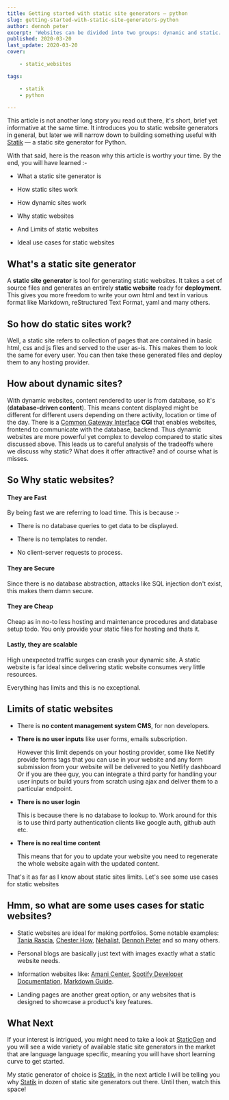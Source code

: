 ```yaml
---
title: Getting started with static site generators — python
slug: getting-started-with-static-site-generators-python
author: dennoh peter
excerpt: 'Websites can be divided into two groups: dynamic and static. What are the differences between them? Well, you about to find this out and much more in this article.'
published: 2020-03-20
last_update: 2020-03-20
cover: 

    - static_websites

tags: 

    - statik
    - python

---
```

This article is not another long story you read out there, it's short, brief yet informative at the same time. It introduces you to static website generators in general, but later we will narrow down to building something useful with [Statik](https://getStatik.com) — a static site generator for Python.

With that said, here is the reason why this article is worthy your time. By the end, you will have learned :-

* What a static site generator is

* How static sites work

* How dynamic sites work

* Why static websites

* And Limits of static websites

* Ideal use cases for static websites

## What's a static site generator

A **static site generator** is tool for generating static websites. It takes a set of source files and generates an entirely **static website** ready for **deployment**. This gives you more freedom to write your own html  and text in various format like Markdown, reStructured Text Format, yaml and many others.

## So how do static sites work?

Well, a static site refers to collection of pages that are contained in basic html, css and js files and served to the user as-is. This makes them to look the same for every user. You can then take these generated files and deploy them to any hosting provider.

## How about dynamic sites?

With dynamic websites, content rendered to user is from database, so it's (**database-driven content**). This means content displayed might be different for different users depending on there activity, location or time of the day.
There is a [Common Gateway Interface]() **CGI** that enables websites, frontend to communicate with the database, backend.
Thus dynamic websites are more powerful yet complex to develop compared to static sites discussed above.
This leads us to careful analysis of the tradeoffs where we discuss why static? What does it offer attractive? and of course what is misses.

## So Why static websites?

#### They are Fast

By being fast we are referring to load time. This is because :-

* There is no database queries to get data to be displayed.
* There is no templates to render.

* No client-server requests to process.

#### They are Secure

Since there is no database abstraction, attacks like SQL injection don't exist, this makes them damn secure.

#### They are Cheap

Cheap as in no-to less hosting and maintenance procedures and database setup todo. You only provide your static files for hosting and thats it.

#### Lastly, they are scalable

High unexpected traffic surges can crash your dynamic site. A static website is far ideal since delivering static website consumes very little resources.

Everything has limits and  this is no exceptional.

## Limits of static websites

* There is **no content management system CMS**, for non developers.

* **There is no user inputs** like user forms, emails subscription.

    However this limit depends on your hosting provider, some like Netlify provide forms tags that you can use in your website and any form submission from your website will be delivered to you Netlify dashboard
    Or if you are thee guy, you can integrate a third party for handling your user inputs or build yours from scratch using ajax and deliver them to a particular endpoint.

* **There is no user login**

    This is because there is no database to lookup to. Work around for this is to use third party authentication clients like google auth, github auth etc.

* **There is no real time content**

    This means that for you to update your website you need to regenerate the whole website again with the updated content.

That's it as far as I know about static sites limits. Let's see some use cases for static websites

## Hmm, so what are some uses cases for static websites?

* Static websites are ideal for making portfolios. Some notable examples:  [Tania Rascia](https://taniarascia.com), [Chester How](https://chester.how), [Nehalist](https://nehalist.io), [Dennoh Peter](https://dennohpeter.com) and so many others.

* Personal blogs are basically just text with images exactly what a static website needs.

* Information websites like: [Amani Center](https://amanicenter.netlify.com), [Spotify Developer Documentation](https://developer.spotify.com), [Markdown Guide](https://www.markdownguide.org).

* Landing pages are another great option, or any websites that is designed to showcase a product's key features.

## What Next

If your interest is intrigued, you might need to take a look at [StaticGen](https://www.staticgen.com) and you will see a  wide variety of available static site generators in the market that are language language specific, meaning you will have short learning curve to get started.

My static generator of choice is [Statik](https://getstatik.com), in the next article I will be telling you why [Statik](https://getstatik.com) in dozen of static site generators out there. Until then, watch this space!

